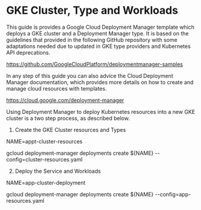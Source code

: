 # GKE Cluster, Type and Workloads

This guide is provides a Google Cloud Deployment Manager template which deploys a GKE cluster and a Deployment Manager type. It is based on the guidelines that provided in the following GitHub repository with some adaptations needed due to updated in GKE type providers and Kubernetes API deprecations.

https://github.com/GoogleCloudPlatform/deploymentmanager-samples

In any step of this guide you can also advice the Cloud Deployment Manager documentation, which provides more details on how to create and manage cloud resources with templates.

https://cloud.google.com/deployment-manager

Using Deployment Manager to deploy Kubernetes resources into a new GKE cluster is a two step process, as described below.

1. Create the GKE Cluster resources and Types

NAME=appt-cluster-resources

gcloud deployment-manager deployments create ${NAME} --config=cluster-resources.yaml

2. Deploy the Service and Workloads

NAME=app-cluster-deployment

gcloud deployment-manager deployments create ${NAME} --config=app-resources.yaml


